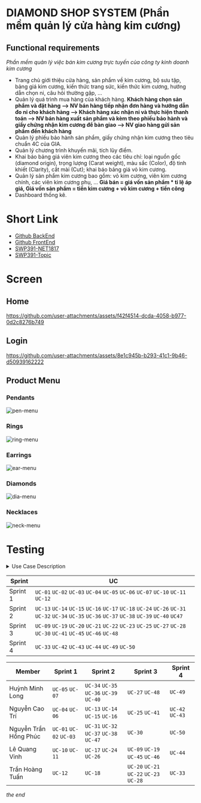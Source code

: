 # **DIAMOND SHOP SYSTEM** (Phần mềm quản lý cửa hàng kim cương)

## Functional requirements

_Phần mềm quản lý việc bán kim cương trực tuyến của công ty kinh doanh kim cương_

- Trang chủ giới thiệu cửa hàng, sản phẩm về kim cương, bộ sưu tập, bảng giá kim cương, kiến thức trang sức, kiến thức kim cương, hướng dẫn chọn ni, câu hỏi thường gặp, …
- Quản lý quá trình mua hàng của khách hàng.
  **Khách hàng chọn sản phẩm và đặt hàng --> NV bán hàng tiếp nhận đơn hàng và hướng dẫn đo ni cho khách hàng --> Khách hàng xác nhận ni và thực hiện thanh toán --> NV bán hàng xuất sản phẩm và kèm theo phiếu bảo hành và giấy chứng nhận kim cương để bàn giao --> NV giao hàng gửi sản phẩm đến khách hàng**
- Quản lý phiếu bảo hành sản phẩm, giấy chứng nhận kim cương theo tiêu chuẩn 4C của GIA.
- Quản lý chương trình khuyến mãi, tích lũy điểm.
- Khai báo bảng giá viên kim cương theo các tiêu chí: loại nguồn gốc (diamond origin), trọng lượng (Carat weight), màu sắc (Color), độ tinh khiết (Clarity), cắt mài (Cut); khai báo bảng giá vỏ kim cương.
- Quản lý sản phẩm kim cương bao gồm: vỏ kim cương, viên kim cương chính, các viên kim cương phụ, ...
  **Giá bán = giá vốn sản phẩm \* tỉ lệ áp giá, Giá vốn sản phẩm = tiền kim cương + vỏ kim cương + tiền công**
- Dashboard thống kê.

# Short Link

- [Github BackEnd](https://github.com/devnguyen0111/SWP391-DSS-BE)
- [Github FrontEnd](https://github.com/devnguyen0111/SWP391-DiamondShopSystem)
- [SWP391-NET1817](https://docs.google.com/spreadsheets/d/1kO166hgUD31-DIYq5_fsoDtkX_Ifbo-Fclt_xM124Bg/edit?gid=0#gid=0)
- [SWP391-Topic](https://docs.google.com/spreadsheets/d/1kO166hgUD31-DIYq5_fsoDtkX_Ifbo-Fclt_xM124Bg/edit?gid=2063864594#gid=2063864594)

# Screen

## Home

https://github.com/user-attachments/assets/f42f4514-dcda-4058-b977-0d2c8276b749

## Login

https://github.com/user-attachments/assets/8e1c945b-b293-41c1-9b46-d50939162222

## Product Menu
### Pendants
![pen-menu](https://github.com/user-attachments/assets/cc84050b-20f7-4307-888e-b9d113fbe715)
### Rings
![ring-menu](https://github.com/user-attachments/assets/dc6db33f-c509-4641-8ec3-49019a61ed33)
### Earrings
![ear-menu](https://github.com/user-attachments/assets/3f1ed7d1-bf0c-4880-a8cb-d54945e2e89e)
### Diamonds
![dia-menu](https://github.com/user-attachments/assets/e10f9490-d53c-4ef4-b103-737a47a01f92)
### Necklaces
![neck-menu](https://github.com/user-attachments/assets/acaed5c2-5d74-4a3e-9c90-9c28724624fa)

# Testing
<details>
<summary>Use Case Description</summary>
 
| ID     | Use Case                                   | Actors               | Use Case Description                                                                 |
|--------|--------------------------------------------|----------------------|--------------------------------------------------------------------------------------|
| UC-01  | Register an account                        | Guest                | The system enables guests to create a new user account.                              |
| UC-02  | Login                                      | Registered Users     | Registered Users can log in to the system.                                           |
| UC-03  | Logout                                     | Registered Users     | Registered Users can log out of the system.                                          |
| UC-04  | Forget password                            | Registered Users     | Registered Users can reset password if they forget their current password.           |
| UC-05  | View Homepage                              | Customer             | Customers can access the homepage.                                                   |
| UC-06  | Browse diamond product                     | Customer             | Customers can browse available diamond products.                                     |
| UC-07  | View detailed product description          | Customer             | Customers can see detailed information about a specific product.                     |
| UC-09  | View Feedback                              | Customer             | Customers can check feedback from other users.                                       |
| UC-10  | View educational resources                 | Customer             | Customers can access educational materials related to diamonds.                      |
| UC-11  | View FAQs                                  | Customer             | Customers can read frequently asked questions.                                       |
| UC-12  | Manage profile                             | Customer             | Customers can view and update their profile details.                                 |
| UC-13  | View cart                                  | Customer             | Customers can view items in the shopping cart.                                       |
| UC-14  | Add to cart                                | Customer             | Customers can add a product to the shopping cart.                                    |
| UC-15  | Update cart                                | Customer             | Customers can update items in the shopping cart.                                     |
| UC-16  | Delete cart                                | Customer             | Customers can remove items from the shopping cart.                                   |
| UC-17  | Create Order                               | Customer             | Customers can create an order based on their products (inside cart or instantly buy) |
| UC-18  | Update order                               | Customer             | Customers can modify an existing order.                                              |
| UC-19  | Cancel order                               | Customer             | Customers can cancel an existing order.                                              |
| UC-20  | View wishlist                              | Customer             | Customers can view items in the wishlist.                                            |
| UC-21  | Add to wishlist                            | Customer             | Customers can add a product to the wishlist.                                         |
| UC-22  | Update wishlist                            | Customer             | Customers can modify items in the wishlist.                                          |
| UC-23  | Remove wishlist item                       | Customer             | Customers can remove items from the wishlist.                                        |
| UC-24  | Confirm order's item info                  | Customer             | Customers can confirm information of items before placing an order.                  |
| UC-25  | Receive vouchers                           | Customer             | Customers can receive discount vouchers.                                             |
| UC-26  | Proceed to payment                         | Customer             | Customers can make a payment for an order.                                           |
| UC-27  | Track order status and shipment updates    | Customer             | Customers can track the status of an order and shipment updates.                     |
| UC-28  | View orders history                        | Customer             | Customers can view the history of past orders.                                       |
| UC-30  | Review Product                             | Customer             | Customers can submit a review for a product.                                         |
| UC-31  | Choose payment method                      | Customer             | Customers can select a payment method for an order.                                  |
| UC-32  | Choose shipping method                     | Customer             | Customers can select a shipping method for an order.                                 |
| UC-33  | Assist customer                            | Sales Staff          | Sales staff can assist customers with their purchases through email.                 |
| UC-34  | Assign order                               | Sales Staff / Manager| Sales staff / Managers can assign orders to specific delivery staff / Sale Staff.    |
| UC-35  | View list of assigned order                | Delivery Staff / Sale Staff | Sales staff/Delivery Staff can view a list of orders assigned by their Manager/ Sale Staff. |
| UC-36  | View customer's order details              | Delivery Staff / Sale Staff | Sales staff and Delivery Staff can view detailed information of a customer's order. |
| UC-37  | Request Cancel order permission            | Delivery Staff / Sale Staff | Sales staff and Delivery Staff can request permission to cancel an order from their Manager. |
| UC-38  | View assigned deliveries                   | Delivery Staff       | Delivery staff can check deliveries assigned to them.                                |
| UC-39  | Confirm delivered order                    | Delivery Staff       | Delivery staff can confirm the order that has already been delivered to customer; therefore, change the status of order. |
| UC-40  | View all sale staff                        | Manager              | Managers can view the list of all sale staff members to assign.                      |
| UC-41  | Send GIA                                   | Manager / Sale Staff | Managers and Sale Staff send the GIA for the diamond of the specific order.          |
| UC-42  | Create a product                           | Manager              | Managers can create a new product in the system.                                     |
| UC-43  | Update information of a product            | Manager              | Managers can update details of a product.                                            |
| UC-44  | Disable a product                          | Admin                | Admin can disable a product from being available.                                    |
| UC-45  | Cancel order                               | Manager              | Managers can cancel a customer's order.                                              |
| UC-46  | Approve/Reject Cancel order permission     | Manager              | Managers can approve or reject the request from sales and delivery staff.            |
| UC-47  | View created orders                        | Manager              | Managers can view the list of all customer orders that have just been created.       |
| UC-48  | Print warranty card                        | Manager / Sale Staff | Managers and Sale Staff can generate and print a warranty card.                      |
| UC-49  | Manage dashboard                           | Admin                | Admins can manage the dashboard of the system.                                       |
| UC-50  | Disable a user                             | Admin                | Admins can disable a customer account.                                               |
</details>
 
| Sprint | UC |
| --- | --- |
| Sprint 1 | `UC-01` `UC-02` `UC-03` `UC-04` `UC-05` `UC-06` `UC-07` `UC-10` `UC-11` `UC-12` |
| Sprint 2 | `UC-13` `UC-14` `UC-15` `UC-16` `UC-17` `UC-18` `UC-24` `UC-26` `UC-31` `UC-32` `UC-34` `UC-35` `UC-36` `UC-37` `UC-38` `UC-39` `UC-40` `UC47` |
| Sprint 3 | `UC-09` `UC-19` `UC-20` `UC-21` `UC-22` `UC-23` `UC-25` `UC-27` `UC-28` `UC-30` `UC-41` `UC-45` `UC-46` `UC-48` |
| Sprint 4 | `UC-33` `UC-42` `UC-43` `UC-44` `UC-49` `UC-50` |

| Member | Sprint 1 | Sprint 2 | Sprint 3 | Sprint 4 |
| --- | --- | --- | --- | --- |
| Huỳnh Minh Long |`UC-05` `UC-07` | `UC-34` `UC-35` `UC-36` `UC-39` `UC-40` | `UC-27` `UC-48` | `UC-49` |
| Nguyễn Cao Trí | `UC-04` `UC-06` | `UC-13` `UC-14` `UC-15` `UC-16` | `UC-25` `UC-41` | `UC-42` `UC-43` |
| Nguyễn Trần Hồng Phúc | `UC-01` `UC-02` `UC-03` | `UC-31` `UC-32` `UC-37` `UC-38` `UC-47` | `UC-30` | `UC-50` |
| Lê Quang Vinh | `UC-10` `UC-11` | `UC-17` `UC-24` `UC-26` | `UC-09` `UC-19` `UC-45` `UC-46` | `UC-44` |
| Trần Hoàng Tuấn | `UC-12` | `UC-18` | `UC-20` `UC-21` `UC-22` `UC-23` `UC-28` | `UC-33` |

_the end_
